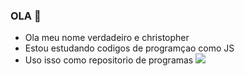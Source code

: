 ### OLA 🖤

- Ola meu nome verdadeiro e christopher
- Estou estudando codigos de programçao como JS
- Uso isso como repositorio de programas 
![](https://media.tenor.com/qI23OgY61UQAAAAM/mob-psycho-mob-psycho100.gif)
